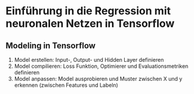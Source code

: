 # Einführung in die Regression mit neuronalen Netzen in Tensorflow

## Modeling in Tensorflow
  1. Model erstellen: Input-, Output- und Hidden Layer definieren
  2. Model compilieren: Loss Funktion, Optimierer und Evaluationsmetriken definieren
  3. Model anpassen: Model ausprobieren und Muster zwischen X und y erkennen (zwischen Features und Labeln)

